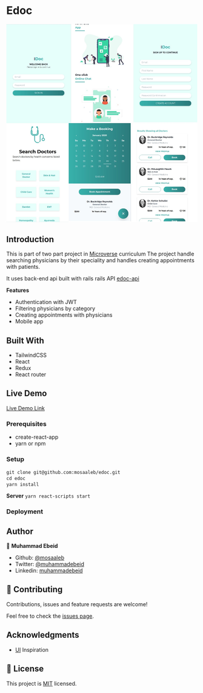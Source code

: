 # Edoc

![screenshot](screenshot.jpg)

## Introduction
This is part of two part project in [Microverse](https://www.microverse.org/) curriculum
The project handle searching physicians by their speciality and handles creating appointments with patients.

It uses back-end api built with rails
rails API [edoc-api](https://github.com/mosaaleb/edoc-api/)

**Features**
- Authentication with JWT
- Filtering physicians by category
- Creating appointments with physicians
- Mobile app

## Built With
- TailwindCSS
- React
- Redux
- React router

## Live Demo

[Live Demo Link](https://edoc-capstone.herokuapp.com/)

### Prerequisites
- create-react-app
- yarn or npm

### Setup
```
git clone git@github.com:mosaaleb/edoc.git
cd edoc
yarn install
```

**Server**
`yarn react-scripts start`

### Deployment

## Author

👤 **Muhammad Ebeid**

- Github: [@mosaaleb](https://github.com/mosaaleb)
- Twitter: [@muhammadebeid](https://twitter.com/muhammadebeid)
- Linkedin: [muhammadebeid](https://www.linkedin.com/in/muhammadebeid/)

## 🤝 Contributing

Contributions, issues and feature requests are welcome!

Feel free to check the [issues page](issues/).

## Acknowledgments
- [UI](https://www.behance.net/gallery/77208667/MediCo-Medical-mobile-app-UIUX-design?tracking_source=search%7Cmobile%20app) Inspiration

## 📝 License
This project is [MIT](https://opensource.org/licenses/MIT) licensed.
